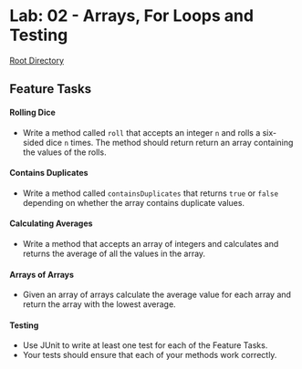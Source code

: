 # Lab: 02 - Arrays, For Loops and Testing

[Root Directory](../basiclibrary/)

## Feature Tasks

#### Rolling Dice

- Write a method called `roll` that accepts an integer `n` and rolls a six-sided dice `n` times. The method should return return an array containing the values of the rolls.

#### Contains Duplicates

- Write a method called `containsDuplicates` that returns `true` or `false` depending on whether the array contains duplicate values.

#### Calculating Averages

- Write a method that accepts an array of integers and calculates and returns the average of all the values in the array.

#### Arrays of Arrays

- Given an array of arrays calculate the average value for each array and return the array with the lowest average.

#### Testing

- Use JUnit to write at least one test for each of the Feature Tasks.
- Your tests should ensure that each of your methods work correctly.
